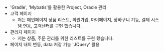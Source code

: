 - 'Gradle', 'Mybatis'를 활용한 Project, Oracle 관리
- 고객 페이지
  - 저는 메인페이지 상품 리스트, 회원가입, 마이페이지, 장바구니 기능, 결제 시스템 연동, 고객센터를 구현 했습니다.
- 관리자 페이지
  - 저는 상품, 주문 관리를 위한 리스트를 구현 했습니다.
- 페이지 내의 변동, data 저장 기능 'JQuery' 활용
<!-- 
- No, I can never `let him go` 너만 생각나 `twenty-four` 난 행운아야 정말로 `I know, I know`
- 널 알기 전까지는 나 `의미 없었어` 전부 다 **내 맘이 끝이 없는 걸** `I know, I know`
- **I'm going crazy, right?**
--!>
